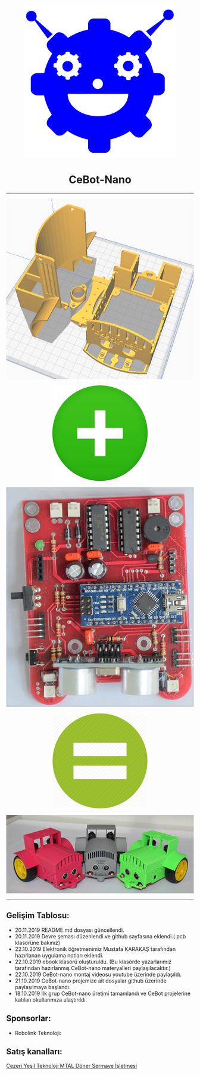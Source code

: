 <center>

![](images/CebotLogo.png)
# CeBot-Nano
---

![](images/cebot-nano-3d-t5all.jpg "Özgün 3D tasarim")

<p><img src="images/icon-plus.png" alt="drawing" width="256" height="256" /></p>


![](images/cebot-nano-wiev05.jpg "Özgün PCB tasarim")

</p><img src="images/icon-equal.png" alt="drawing" width="256" height="256" /></p>

![](images/cebot-nano-wiev04.jpg "sonuc CeBot-nano")

</center>

---

## Gelişim Tablosu:
- 20.11.2019 README.md dosyası güncellendi.
- 20.11.2019 Devre şeması düzenlendi ve github sayfasına eklendi.( pcb klasörüne bakınız)
- 22.10.2019 Elektronik öğretmenimiz Mustafa KARAKAŞ tarafından hazırlanan uygulama notları eklendi.
- 22.10.2019 ebook klasörü oluşturuldu. (Bu klasörde yazarlarımız tarafından hazırlanmış CeBot-nano materyalleri paylaşılacaktır.)
- 22.10.2019 CeBot-nano montaj videosu youtube üzerinde paylaşıldı.
- 21.10.2019 CeBot-nano projemize ait dosyalar github üzerinde paylaşılmaya başlandı.
- 18.10.2019 İlk grup CeBot-nano üretimi tamamlandı ve CeBot projelerine katılan okullarımıza ulaştırıldı.

## Sponsorlar:
- Robolink Teknoloji:
## Satış kanalları:

[Cezeri Yeşil Teknoloji MTAL Döner Sermaye İşletmesi]: http://cezeri.meb.k12.tr "title"

[Cezeri Yeşil Teknoloji MTAL Döner Sermaye İşletmesi]

